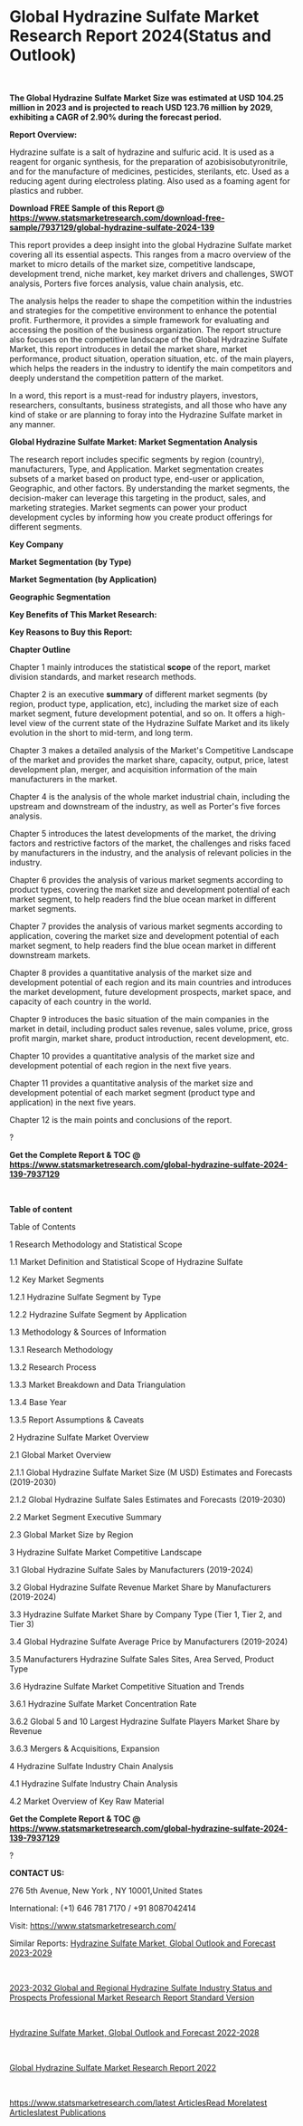 <h1>Global Hydrazine Sulfate Market Research Report 2024(Status and Outlook)</h1><br/><p><strong>The Global Hydrazine Sulfate Market Size was estimated at USD 104.25 million in 2023 and is projected to reach USD 123.76 million by 2029, exhibiting a <strong>CAGR</strong> of 2.90% during the forecast period.</strong></p>
 
 
 
 <p><strong>Report Overview:</strong></p>
 
 
 
 <p>Hydrazine sulfate is a salt of hydrazine and sulfuric acid. It is used as a reagent for organic synthesis, for the preparation of azobisisobutyronitrile, and for the manufacture of medicines, pesticides, sterilants, etc. Used as a reducing agent during electroless plating. Also used as a foaming agent for plastics and rubber.</p>
 
 
 
 <p><strong>Download FREE Sample of this Report @ <a href="https://www.statsmarketresearch.com/download-free-sample/7937129/global-hydrazine-sulfate-2024-139">https://www.statsmarketresearch.com/download-free-sample/7937129/global-hydrazine-sulfate-2024-139</a></strong></p>
 
 
 
 <p>This report provides a deep insight into the global Hydrazine Sulfate market covering all its essential aspects. This ranges from a macro overview of the market to micro details of the market size, competitive landscape, development trend, niche market, key market drivers and challenges, SWOT analysis, Porters five forces analysis, value chain analysis, etc.</p>
 
 
 
 <p>The analysis helps the reader to shape the competition within the industries and strategies for the competitive environment to enhance the potential profit. Furthermore, it provides a simple framework for evaluating and accessing the position of the business organization. The report structure also focuses on the competitive landscape of the Global Hydrazine Sulfate Market, this report introduces in detail the market share, market performance, product situation, operation situation, etc. of the main players, which helps the readers in the industry to identify the main competitors and deeply understand the competition pattern of the market.</p>
 
 
 
 <p>In a word, this report is a must-read for industry players, investors, researchers, consultants, business strategists, and all those who have any kind of stake or are planning to foray into the Hydrazine Sulfate market in any manner.</p>
 
 
 
 <p><strong>Global Hydrazine Sulfate Market: Market Segmentation Analysis</strong></p>
 
 
 
 <p>The research report includes specific segments by region (country), manufacturers, Type, and Application. Market segmentation creates subsets of a market based on product type, end-user or application, Geographic, and other factors. By understanding the market segments, the decision-maker can leverage this targeting in the product, sales, and marketing strategies. Market segments can power your product development cycles by informing how you create product offerings for different segments.</p>
 
 
 
 <p><strong>Key Company</strong></p>
 
 
 
 <p><strong>Market Segmentation (by Type)</strong></p>
 
 
 
 <p><strong>Market Segmentation (<strong>by Application</strong>)</strong></p>
 
 
 
 <p><strong>Geographic Segmentation</strong></p>
 
 
 
 <p><strong>Key Benefits of This Market Research:</strong></p>
 
 
 
 <p><strong>Key <strong>Reasons to Buy</strong> this Report:</strong></p>
 
 
 
 <p><strong>Chapter Outline</strong></p>
 
 
 
 <p>Chapter 1 mainly introduces the statistical <strong>scope</strong> of the report, market division standards, and market research methods.</p>
 
 
 
 <p>Chapter 2 is an executive <strong>summary</strong> of different market segments (by region, product type, application, etc), including the market size of each market segment, future development potential, and so on. It offers a high-level view of the current state of the Hydrazine Sulfate Market and its likely evolution in the short to mid-term, and long term.</p>
 
 
 
 <p>Chapter 3 makes a detailed analysis of the Market&#39;s Competitive Landscape of the market and provides the market share, capacity, output, price, latest development plan, merger, and acquisition information of the main manufacturers in the market.</p>
 
 
 
 <p>Chapter 4 is the analysis of the whole market industrial chain, including the upstream and downstream of the industry, as well as Porter&#39;s five forces analysis.</p>
 
 
 
 <p>Chapter 5 introduces the latest developments of the market, the driving factors and restrictive factors of the market, the challenges and risks faced by manufacturers in the industry, and the analysis of relevant policies in the industry.</p>
 
 
 
 <p>Chapter 6 provides the analysis of various market segments according to product types, covering the market size and development potential of each market segment, to help readers find the blue ocean market in different market segments.</p>
 
 
 
 <p>Chapter 7 provides the analysis of various market segments according to application, covering the market size and development potential of each market segment, to help readers find the blue ocean market in different downstream markets.</p>
 
 
 
 <p>Chapter 8 provides a quantitative analysis of the market size and development potential of each region and its main countries and introduces the market development, future development prospects, market space, and capacity of each country in the world.</p>
 
 
 
 <p>Chapter 9 introduces the basic situation of the main companies in the market in detail, including product sales revenue, sales volume, price, gross profit margin, market share, product introduction, recent development, etc.</p>
 
 
 
 <p>Chapter 10 provides a quantitative analysis of the market size and development potential of each region in the next five years.</p>
 
 
 
 <p>Chapter 11 provides a quantitative analysis of the market size and development potential of each market segment (product type and application) in the next five years.</p>
 
 
 
 <p>Chapter 12 is the main points and conclusions of the report.</p>
 
 
 
 <p>? </p>
 
 
 
 <div><b>Get the Complete Report & TOC @ <a href="https://www.statsmarketresearch.com/global-hydrazine-sulfate-2024-139-7937129">https://www.statsmarketresearch.com/global-hydrazine-sulfate-2024-139-7937129</a></b></div>
 
 
 
 <p><br />
 
 <b>Table of content</b></p>
 
 
 
 <p>Table of Contents<br />
 
 1 Research Methodology and Statistical Scope<br />
 
 1.1 Market Definition and Statistical Scope of Hydrazine Sulfate<br />
 
 1.2 Key Market Segments<br />
 
 1.2.1 Hydrazine Sulfate Segment by Type<br />
 
 1.2.2 Hydrazine Sulfate Segment by Application<br />
 
 1.3 Methodology & Sources of Information<br />
 
 1.3.1 Research Methodology<br />
 
 1.3.2 Research Process<br />
 
 1.3.3 Market Breakdown and Data Triangulation<br />
 
 1.3.4 Base Year<br />
 
 1.3.5 Report Assumptions & Caveats<br />
 
 2 Hydrazine Sulfate Market Overview<br />
 
 2.1 Global Market Overview<br />
 
 2.1.1 Global Hydrazine Sulfate Market Size (M USD) Estimates and Forecasts (2019-2030)<br />
 
 2.1.2 Global Hydrazine Sulfate Sales Estimates and Forecasts (2019-2030)<br />
 
 2.2 Market Segment Executive Summary<br />
 
 2.3 Global Market Size by Region<br />
 
 3 Hydrazine Sulfate Market Competitive Landscape<br />
 
 3.1 Global Hydrazine Sulfate Sales by Manufacturers (2019-2024)<br />
 
 3.2 Global Hydrazine Sulfate Revenue Market Share by Manufacturers (2019-2024)<br />
 
 3.3 Hydrazine Sulfate Market Share by Company Type (Tier 1, Tier 2, and Tier 3)<br />
 
 3.4 Global Hydrazine Sulfate Average Price by Manufacturers (2019-2024)<br />
 
 3.5 Manufacturers Hydrazine Sulfate Sales Sites, Area Served, Product Type<br />
 
 3.6 Hydrazine Sulfate Market Competitive Situation and Trends<br />
 
 3.6.1 Hydrazine Sulfate Market Concentration Rate<br />
 
 3.6.2 Global 5 and 10 Largest Hydrazine Sulfate Players Market Share by Revenue<br />
 
 3.6.3 Mergers & Acquisitions, Expansion<br />
 
 4 Hydrazine Sulfate Industry Chain Analysis<br />
 
 4.1 Hydrazine Sulfate Industry Chain Analysis<br />
 
 4.2 Market Overview of Key Raw Material</p>
 
 
 
 <div><b>Get the Complete Report & TOC @ <a href="https://www.statsmarketresearch.com/global-hydrazine-sulfate-2024-139-7937129">https://www.statsmarketresearch.com/global-hydrazine-sulfate-2024-139-7937129</a></b></div>
 
 
 
 <p>? </p>
 
 
 
 <p><b>CONTACT US:</b><br />
 
 276 5th Avenue, New York , NY 10001,United States<br />
 
 International: (+1) 646 781 7170 / +91 8087042414<br />
 
 Visit: <a href="https://www.statsmarketresearch.com/">https://www.statsmarketresearch.com/</a><br />
 
 Similar Reports: <a href="https://www.statsmarketresearch.com/global-hydrazine-sulfate-2024-139-7937129">Hydrazine Sulfate Market, Global Outlook and Forecast 2023-2029</a><br />
 
 <br />
 
 <a href="https://www.statsmarketresearch.com/global-hydrazine-sulfate-2024-139-7937129">2023-2032 Global and Regional Hydrazine Sulfate Industry Status and Prospects Professional Market Research Report Standard Version</a><br />
 
 <br />
 
 <a href="https://www.statsmarketresearch.com/global-hydrazine-sulfate-2024-139-7937129">Hydrazine Sulfate Market, Global Outlook and Forecast 2022-2028</a><br />
 
 <br />
 
 <a href="https://www.statsmarketresearch.com/global-hydrazine-sulfate-2024-139-7937129">Global Hydrazine Sulfate Market Research Report 2022</a><br />
 
 <br />
 
 <a href="https://gyeongbokgung.com">https://www.statsmarketresearch.com/</a><a href="https://hallyeomaritime.com">latest Articles</a><a href="https://jingwansa.com">Read More</a><a href="https://nguoiviet.jp/">latest Articles</a><a href="https://www.intelmarketresearch.com/">latest Publications</a></p>